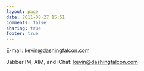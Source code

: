 ```yaml
---
layout: page
date: 2011-08-27 15:51
comments: false
sharing: true
footer: true
---
```

E-mail: [kevin@dashingfalcon.com][]

Jabber IM, AIM, and iChat: kevin@dashingfalcon.com

  [kevin@dashingfalcon.com]: mailto:kevin@dashingfalcon.com

